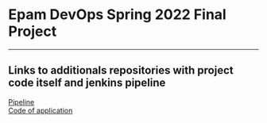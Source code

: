 # Epam DevOps Spring 2022 Final Project
***
## Links to additionals repositories with project code itself and jenkins pipeline
<a href="https://github.com/Kaseki1/final-project-pipeline">Pipeline</a><br>
<a href="https://github.com/Kaseki1/crcs">Code of application</a><br>
